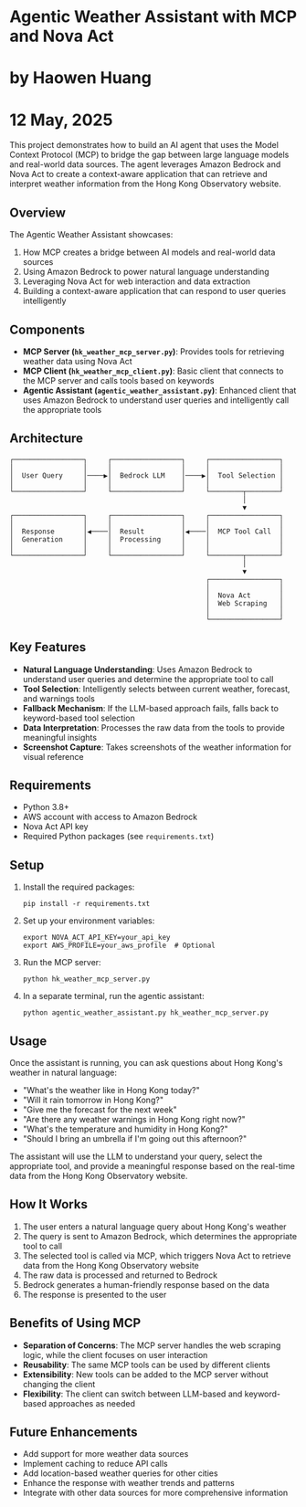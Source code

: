 # Agentic Weather Assistant with MCP and Nova Act
# by Haowen Huang 
# 12 May, 2025

This project demonstrates how to build an AI agent that uses the Model Context Protocol (MCP) to bridge the gap between large language models and real-world data sources. The agent leverages Amazon Bedrock and Nova Act to create a context-aware application that can retrieve and interpret weather information from the Hong Kong Observatory website.

## Overview

The Agentic Weather Assistant showcases:

1. How MCP creates a bridge between AI models and real-world data sources
2. Using Amazon Bedrock to power natural language understanding
3. Leveraging Nova Act for web interaction and data extraction
4. Building a context-aware application that can respond to user queries intelligently

## Components

- **MCP Server (`hk_weather_mcp_server.py`)**: Provides tools for retrieving weather data using Nova Act
- **MCP Client (`hk_weather_mcp_client.py`)**: Basic client that connects to the MCP server and calls tools based on keywords
- **Agentic Assistant (`agentic_weather_assistant.py`)**: Enhanced client that uses Amazon Bedrock to understand user queries and intelligently call the appropriate tools

## Architecture

```
┌─────────────────┐     ┌─────────────────┐     ┌─────────────────┐
│                 │     │                 │     │                 │
│  User Query     │────▶│  Bedrock LLM    │────▶│  Tool Selection │
│                 │     │                 │     │                 │
└─────────────────┘     └─────────────────┘     └────────┬────────┘
                                                         │
                                                         ▼
┌─────────────────┐     ┌─────────────────┐     ┌─────────────────┐
│                 │     │                 │     │                 │
│  Response       │◀────│  Result         │◀────│  MCP Tool Call  │
│  Generation     │     │  Processing     │     │                 │
│                 │     │                 │     │                 │
└─────────────────┘     └─────────────────┘     └────────┬────────┘
                                                         │
                                                         ▼
                                                ┌─────────────────┐
                                                │                 │
                                                │  Nova Act       │
                                                │  Web Scraping   │
                                                │                 │
                                                └─────────────────┘
```

## Key Features

- **Natural Language Understanding**: Uses Amazon Bedrock to understand user queries and determine the appropriate tool to call
- **Tool Selection**: Intelligently selects between current weather, forecast, and warnings tools
- **Fallback Mechanism**: If the LLM-based approach fails, falls back to keyword-based tool selection
- **Data Interpretation**: Processes the raw data from the tools to provide meaningful insights
- **Screenshot Capture**: Takes screenshots of the weather information for visual reference

## Requirements

- Python 3.8+
- AWS account with access to Amazon Bedrock
- Nova Act API key
- Required Python packages (see `requirements.txt`)

## Setup

1. Install the required packages:
   ```
   pip install -r requirements.txt
   ```

2. Set up your environment variables:
   ```
   export NOVA_ACT_API_KEY=your_api_key
   export AWS_PROFILE=your_aws_profile  # Optional
   ```

3. Run the MCP server:
   ```
   python hk_weather_mcp_server.py
   ```

4. In a separate terminal, run the agentic assistant:
   ```
   python agentic_weather_assistant.py hk_weather_mcp_server.py
   ```

## Usage

Once the assistant is running, you can ask questions about Hong Kong's weather in natural language:

- "What's the weather like in Hong Kong today?"
- "Will it rain tomorrow in Hong Kong?"
- "Give me the forecast for the next week"
- "Are there any weather warnings in Hong Kong right now?"
- "What's the temperature and humidity in Hong Kong?"
- "Should I bring an umbrella if I'm going out this afternoon?"

The assistant will use the LLM to understand your query, select the appropriate tool, and provide a meaningful response based on the real-time data from the Hong Kong Observatory website.

## How It Works

1. The user enters a natural language query about Hong Kong's weather
2. The query is sent to Amazon Bedrock, which determines the appropriate tool to call
3. The selected tool is called via MCP, which triggers Nova Act to retrieve data from the Hong Kong Observatory website
4. The raw data is processed and returned to Bedrock
5. Bedrock generates a human-friendly response based on the data
6. The response is presented to the user

## Benefits of Using MCP

- **Separation of Concerns**: The MCP server handles the web scraping logic, while the client focuses on user interaction
- **Reusability**: The same MCP tools can be used by different clients
- **Extensibility**: New tools can be added to the MCP server without changing the client
- **Flexibility**: The client can switch between LLM-based and keyword-based approaches as needed

## Future Enhancements

- Add support for more weather data sources
- Implement caching to reduce API calls
- Add location-based weather queries for other cities
- Enhance the response with weather trends and patterns
- Integrate with other data sources for more comprehensive information
